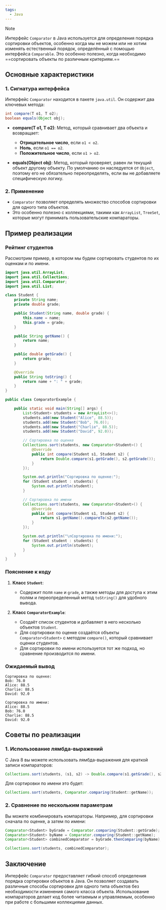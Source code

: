 ```yaml
---
tags:
  - Java
---
```


> [!NOTE]
> Интерфейс `Comparator` в Java используется для определения порядка сортировки объектов, особенно когда мы не можем или не хотим изменять естественный порядок, определённый с помощью интерфейса `Comparable`. Это особенно полезно, когда необходимо ==сортировать объекты по различным критериям.==

## Основные характеристики

### 1. **Сигнатура интерфейса**
Интерфейс `Comparator` находится в пакете `java.util`. Он содержит два ключевых метода:

```java
int compare(T o1, T o2);
boolean equals(Object obj);
```

- **compare(T o1, T o2)**: Метод, который сравнивает два объекта и возвращает:
  - **Отрицательное число**, если `o1 < o2`.
  - **Ноль**, если `o1 == o2`.
  - **Положительное число**, если `o1 > o2`.

- **equals(Object obj)**: Метод, который проверяет, равен ли текущий объект другому объекту. По умолчанию он наследуется от `Object`, поэтому его не обязательно переопределять, если вы не добавляете специфическую логику.

### 2. **Применение**
- `Comparator` позволяет определять множество способов сортировки для одного типа объектов.
- Это особенно полезно с коллекциями, такими как `ArrayList`, `TreeSet`, которые могут принимать пользовательские компараторы.

## Пример реализации

### Рейтинг студентов

Рассмотрим пример, в котором мы будем сортировать студентов по их оценкам и по имени.

```java
import java.util.ArrayList;
import java.util.Collections;
import java.util.Comparator;
import java.util.List;

class Student {
    private String name;
    private double grade;

    public Student(String name, double grade) {
        this.name = name;
        this.grade = grade;
    }

    public String getName() {
        return name;
    }

    public double getGrade() {
        return grade;
    }

    @Override
    public String toString() {
        return name + ": " + grade;
    }
}

public class ComparatorExample {

    public static void main(String[] args) {
        List<Student> students = new ArrayList<>();
        students.add(new Student("Alice", 88.5));
        students.add(new Student("Bob", 76.0));
        students.add(new Student("Charlie", 88.5));
        students.add(new Student("David", 92.0));

        // Сортировка по оценке
        Collections.sort(students, new Comparator<Student>() {
            @Override
            public int compare(Student s1, Student s2) {
                return Double.compare(s1.getGrade(), s2.getGrade());
            }
        });

        System.out.println("Сортировка по оценке:");
        for (Student student : students) {
            System.out.println(student);
        }

        // Сортировка по имени
        Collections.sort(students, new Comparator<Student>() {
            @Override
            public int compare(Student s1, Student s2) {
                return s1.getName().compareTo(s2.getName());
            }
        });

        System.out.println("\nСортировка по имени:");
        for (Student student : students) {
            System.out.println(student);
        }
    }
}
```

### Пояснение к коду

1. **Класс `Student`**:
   - Содержит поля `name` и `grade`, а также методы для доступа к этим полям и переопределенный метод `toString()` для удобного вывода.

2. **Класс `ComparatorExample`**:
   - Создаёт список студентов и добавляет в него несколько объектов `Student`.
   - Для сортировки по оценке создаётся объекты `Comparator<Student>` с методом `compare()`, который сравнивает оценки студентов.
   - Для сортировки по имени используется тот же подход, но сравнение производится по имени.

### Ожидаемый вывод

```plaintext
Сортировка по оценке:
Bob: 76.0
Alice: 88.5
Charlie: 88.5
David: 92.0

Сортировка по имени:
Alice: 88.5
Bob: 76.0
Charlie: 88.5
David: 92.0
```

## Советы по реализации

### 1. **Использование лямбда-выражений**
С Java 8 вы можете использовать лямбда-выражения для краткой записи компараторов:

```java
Collections.sort(students, (s1, s2) -> Double.compare(s1.getGrade(), s2.getGrade()));
```

Для сортировки по имени это будет:

```java
Collections.sort(students, Comparator.comparing(Student::getName));
```

### 2. **Сравнение по нескольким параметрам**
Вы можете комбинировать компараторы. Например, для сортировки сначала по оценке, а затем по имени:

```java
Comparator<Student> byGrade = Comparator.comparing(Student::getGrade);
Comparator<Student> byName = Comparator.comparing(Student::getName);
Comparator<Student> combinedComparator = byGrade.thenComparing(byName);

Collections.sort(students, combinedComparator);
```

## Заключение

Интерфейс `Comparator` предоставляет гибкий способ определения порядка сортировки объектов в Java. Он позволяет создавать различные способы сортировки для одного типа объектов без необходимости изменения самого класса объекта. Использование компараторов делает код более читаемым и управляемым, особенно при работе с большими коллекциями данных.